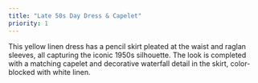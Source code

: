 ```yaml
---
title: "Late 50s Day Dress & Capelet"
priority: 1
---
```


This yellow linen dress has a pencil skirt pleated at the waist and raglan sleeves, all capturing the iconic 1950s silhouette. The look is completed with a matching capelet and decorative waterfall detail in the skirt, color-blocked with white linen. 